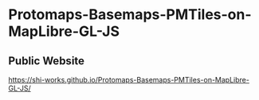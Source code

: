 # Protomaps-Basemaps-PMTiles-on-MapLibre-GL-JS
## Public Website
https://shi-works.github.io/Protomaps-Basemaps-PMTiles-on-MapLibre-GL-JS/
